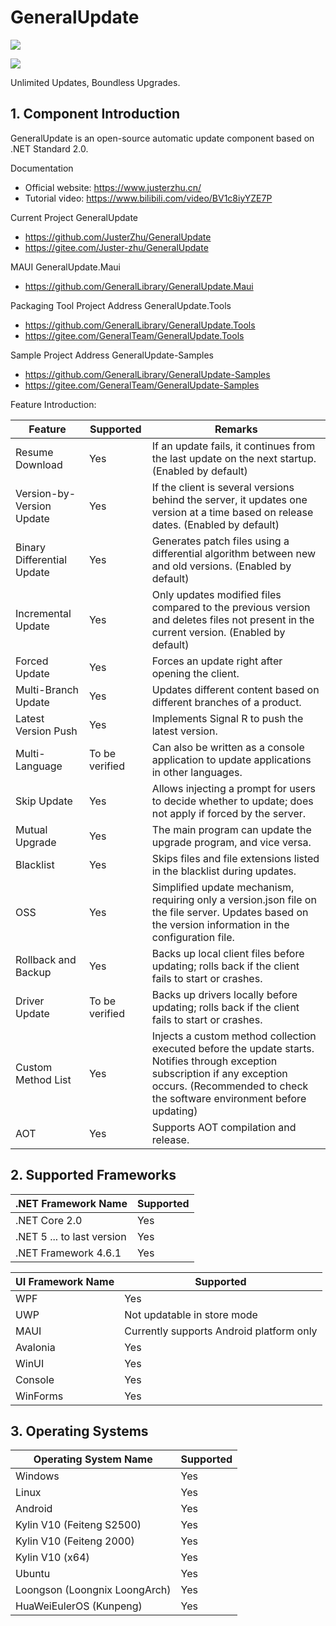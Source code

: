 # GeneralUpdate #
![](https://img.shields.io/github/license/JusterZhu/GeneralUpdate?color=blue)

![](imgs/GeneralUpdate_h.png)

Unlimited Updates, Boundless Upgrades.

## 1. Component Introduction ##

GeneralUpdate is an open-source automatic update component based on .NET Standard 2.0.

Documentation

- Official website: https://www.justerzhu.cn/
- Tutorial video: https://www.bilibili.com/video/BV1c8iyYZE7P

Current Project GeneralUpdate

- https://github.com/JusterZhu/GeneralUpdate
- https://gitee.com/Juster-zhu/GeneralUpdate

MAUI GeneralUpdate.Maui

- https://github.com/GeneralLibrary/GeneralUpdate.Maui

Packaging Tool Project Address GeneralUpdate.Tools

- https://github.com/GeneralLibrary/GeneralUpdate.Tools
- https://gitee.com/GeneralTeam/GeneralUpdate.Tools

Sample Project Address GeneralUpdate-Samples

- https://github.com/GeneralLibrary/GeneralUpdate-Samples
- https://gitee.com/GeneralTeam/GeneralUpdate-Samples

Feature Introduction:

| Feature                    | Supported      | Remarks                                                      |
| -------------------------- | -------------- | ------------------------------------------------------------ |
| Resume Download            | Yes            | If an update fails, it continues from the last update on the next startup. (Enabled by default) |
| Version-by-Version Update  | Yes            | If the client is several versions behind the server, it updates one version at a time based on release dates. (Enabled by default) |
| Binary Differential Update | Yes            | Generates patch files using a differential algorithm between new and old versions. (Enabled by default) |
| Incremental Update         | Yes            | Only updates modified files compared to the previous version and deletes files not present in the current version. (Enabled by default) |
| Forced Update              | Yes            | Forces an update right after opening the client.             |
| Multi-Branch Update        | Yes            | Updates different content based on different branches of a product. |
| Latest Version Push        | Yes            | Implements Signal R to push the latest version.              |
| Multi-Language             | To be verified | Can also be written as a console application to update applications in other languages. |
| Skip Update                | Yes            | Allows injecting a prompt for users to decide whether to update; does not apply if forced by the server. |
| Mutual Upgrade             | Yes            | The main program can update the upgrade program, and vice versa. |
| Blacklist                  | Yes            | Skips files and file extensions listed in the blacklist during updates. |
| OSS                        | Yes            | Simplified update mechanism, requiring only a version.json file on the file server. Updates based on the version information in the configuration file. |
| Rollback and Backup        | Yes            | Backs up local client files before updating; rolls back if the client fails to start or crashes. |
| Driver Update              | To be verified | Backs up drivers locally before updating; rolls back if the client fails to start or crashes. |
| Custom Method List         | Yes            | Injects a custom method collection executed before the update starts. Notifies through exception subscription if any exception occurs. (Recommended to check the software environment before updating) |
| AOT                        | Yes            | Supports AOT compilation and release.                        |

## 2. Supported Frameworks

| .NET Framework Name        | Supported |
| -------------------------- | --------- |
| .NET Core 2.0              | Yes       |
| .NET 5 ... to last version | Yes       |
| .NET Framework 4.6.1       | Yes       |

| UI Framework Name | Supported                                |
| ----------------- | ---------------------------------------- |
| WPF               | Yes                                      |
| UWP               | Not updatable in store mode              |
| MAUI              | Currently supports Android platform only |
| Avalonia          | Yes                                      |
| WinUI             | Yes                                      |
| Console           | Yes                                      |
| WinForms          | Yes                                      |

## 3. Operating Systems

| Operating System Name         | Supported |
| ----------------------------- | --------- |
| Windows                       | Yes       |
| Linux                         | Yes       |
| Android                       | Yes       |
| Kylin V10 (Feiteng S2500)     | Yes       |
| Kylin V10 (Feiteng 2000)      | Yes       |
| Kylin V10 (x64)               | Yes       |
| Ubuntu                        | Yes       |
| Loongson (Loongnix LoongArch) | Yes       |
| HuaWeiEulerOS (Kunpeng)       | Yes       |
